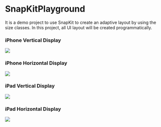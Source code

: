 # SnapKitPlayground

It is a demo project to use SnapKit to create an adaptive layout by using the size classes. In this project, all UI layout will be created programmatically.

### iPhone Vertical Display
![](images/iphone_vertical_display)

### iPhone Horizontal Display
![](images/iphone_horizontal_display)

### iPad Vertical Display
![](images/ipad_vertical_display)

### iPad Horizontal Display
![](images/ipad_horizontal_display)
